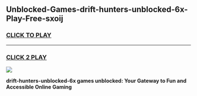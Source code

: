 
## Unblocked-Games-drift-hunters-unblocked-6x-Play-Free-sxoij
<h3>
<a href="https://premium76.site?title=drift-hunters-unblocked-6x&ref=18A">CLICK TO PLAY</a></h3>
<hr>

<h3>
<a href="https://premium76.site?title=drift-hunters-unblocked-6x&ref=18A">CLICK 2 PLAY</a>
  
</h3>

<a href="https://premium76.site?title=drift-hunters-unblocked-6x&ref=18A"><img src="https://clearcache.store/games.png"></a>


**drift-hunters-unblocked-6x games unblocked: Your Gateway to Fun and Accessible Online Gaming**
